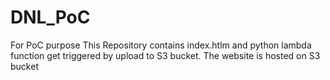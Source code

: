 # DNL_PoC
For PoC purpose
This Repository contains index.htlm and python lambda function get triggered by upload to S3 bucket. 
The website is hosted on S3 bucket

